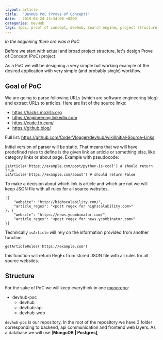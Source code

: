 ```yaml
---
layout: article
title:  "DevHub PoC (Prove of Concept)"
date:   2019-08-24 23:34:00 +0200
categories: DevHub
tags: [poc, proof of concept, devhub, search engine, project structure, golang, python, javascript, front-end, back-end, design, concept, react, react-native, expo]
---
```


*In the beginning there are was a PoC.*

Before we start with actual and broad project structure, let's design Prove of Concept (PoC) project.

As a PoC we will be designing a very simple but working example of the desired application with very simple (and probably single) workflow.

## Goal of PoC

We are going to parse following URLs (which are software engineering blog) and extract URLs to articles. Here are list of the source links:

- https://hacks.mozilla.org
- https://engineering.linkedin.com
- https://code.fb.com/
- https://github.blog/

Full list: https://github.com/CoderVlogger/devhub/wiki/Initial-Source-Links

Initial version of parser will be static. That means that we will have predefined rules to define is the given link an article or something else, like category links or about page. Example with pseudocode:

```
isArticle('https://example.com/post/python-is-cool') # should return True
isArticle('https://example.com/about') # should return False
```

To make a decision about which link is article and which are not we will keep JSON file with all rules for all source websites.

``` 
[{
    "website": "http://highscalability.com/",
    "article_regex": "<post regex for highscalability.com>"
}, {
    "website": "https://news.ycombinator.com/",
    "article_regex": "<post regex for news.ycombinator.com>"
}]
```

Technically `isArticle` will rely on the information provided from another function

```
getArticleRules('https://example.com')
```

this function will return RegEx from stored JSON file with all rules for all source websites.

## Structure

For the sake of PoC we will keep everythink in one [monorepo](google-monorepo):


- devhub-poc
    - devhub
    - devhub-api
    - devhub-web

`devhub-poc` is our repository. In the root of the repository we have 3 folder corresponding to backend, api communication and frontend web layers. As a database we will use **[MongoDB | Postgres]**,



[google-monorepo]: https://cacm.acm.org/magazines/2016/7/204032-why-google-stores-billions-of-lines-of-code-in-a-single-repository/fulltext
